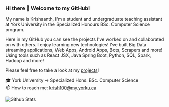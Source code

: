 ### Hi there 👋 Welcome to my GitHub!

My name is Krishaanth, I'm a student and undergraduate teaching assistant at York University in the Specialized Honours BSc. Computer Science program.

Here in my GitHub you can see the projects I've worked on and collaborated on with others. I enjoy learning new technologies! I've built Big Data streaming applications, Web Apps, Android Apps, Bots, Scrapers and more! Using tools such as React JSX, Java Spring Boot, Python, SQL, Spark, Hadoop and more!

Please feel free to take a look at my [projects](https://github.com/krish1000?tab=repositories)!

🎓 York University -> Specialized Hons. BSc. Computer Science <br>
📫 How to reach me: krish100@my.yorku.ca

![Github Stats](https://github-readme-stats.vercel.app/api?username=krish1000&show_icons=true&theme=transparent&count_private=true&include_all_commits=true)
<!--
**krish1000/krish1000** is a ✨ _special_ ✨ repository because its `README.md` (this file) appears on your GitHub profile.

Here are some ideas to get you started:

- 🔭 I’m currently working on ...
- 🌱 I’m currently learning ...
- 👯 I’m looking to collaborate on ...
- 🤔 I’m looking for help with ...
- 💬 Ask me about ...
- 📫 How to reach me: ...
- 😄 Pronouns: ...
- ⚡ Fun fact: ...
-->
